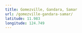 ```yaml
---
title: Gomezville, Gandara, Samar
url: /gomezville-gandara-samar/
latitude: 11.983
longitude: 124.749
---
```

